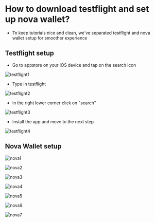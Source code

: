 # How to download testflight and set up nova wallet?

- To keep tutorials nice and clean, we've separated testflight and nova wallet setup for smoother experience

## Testflight setup

- Go to appstore on your iOS device and tap on the search icon

![testflight1](/kodadot-phone-ios/testflight1.png)

- Type in testflight

![testflight2](/kodadot-phone-ios/testflight2.png)

- In the right lower corner click on "search"

![testflight3](/kodadot-phone-ios/testflight3.png)

- Install the app and move to the next step

![testflight4](/kodadot-phone-ios/testflight4.png)

## Nova Wallet setup

![nova1](/kodadot-phone-ios/nova1.png)



![nova2](/kodadot-phone-ios/nova2.png)



![nova3](/kodadot-phone-ios/nova3.png)



![nova4](/kodadot-phone-ios/nova4.png)



![nova5](/kodadot-phone-ios/nova5.png)



![nova6](/kodadot-phone-ios/nova6.png)



![nova7](/kodadot-phone-ios/nova7.png)

